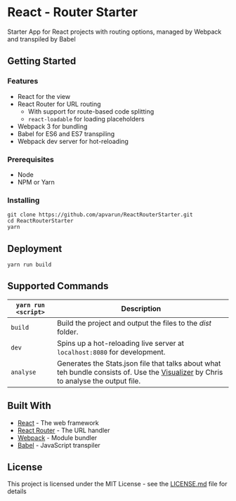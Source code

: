 # React - Router Starter
Starter App for React projects with routing options, managed by Webpack and transpiled by Babel

## Getting Started

### Features

- React for the view
- React Router for URL routing
    - With support for route-based code splitting
    - `react-loadable` for loading placeholders
- Webpack 3 for bundling
- Babel for ES6 and ES7 transpiling
- Webpack dev server for hot-reloading

### Prerequisites

- Node
- NPM or Yarn

### Installing

```
git clone https://github.com/apvarun/ReactRouterStarter.git
cd ReactRouterStarter
yarn
```

## Deployment

```
yarn run build
```

## Supported Commands

| `yarn run <script>`    | Description                                                                                |
| ------------------ | ------------------------------------------------------------------------------------------ |
| `build`            | Build the project and output the files to the *dist* folder.           |
| `dev` | Spins up a hot-reloading live server at `localhost:8080` for development. |
| `analyse` | Generates the Stats.json file that talks about what teh bundle consists of. Use the [Visualizer](https://chrisbateman.github.io/webpack-visualizer/) by Chris to analyse the output file. |

## Built With

* [React](https://reactjs.org/) - The web framework
* [React Router](https://github.com/ReactTraining/react-router) - The URL handler
* [Webpack](https://webpack.js.org/) - Module bundler
* [Babel](https://babeljs.io/) - JavaScript transpiler

## License

This project is licensed under the MIT License - see the [LICENSE.md](LICENSE) file for details

